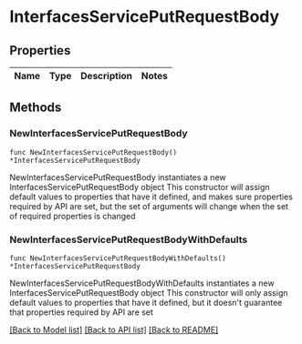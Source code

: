 # InterfacesServicePutRequestBody

## Properties

Name | Type | Description | Notes
------------ | ------------- | ------------- | -------------

## Methods

### NewInterfacesServicePutRequestBody

`func NewInterfacesServicePutRequestBody() *InterfacesServicePutRequestBody`

NewInterfacesServicePutRequestBody instantiates a new InterfacesServicePutRequestBody object
This constructor will assign default values to properties that have it defined,
and makes sure properties required by API are set, but the set of arguments
will change when the set of required properties is changed

### NewInterfacesServicePutRequestBodyWithDefaults

`func NewInterfacesServicePutRequestBodyWithDefaults() *InterfacesServicePutRequestBody`

NewInterfacesServicePutRequestBodyWithDefaults instantiates a new InterfacesServicePutRequestBody object
This constructor will only assign default values to properties that have it defined,
but it doesn't guarantee that properties required by API are set


[[Back to Model list]](../README.md#documentation-for-models) [[Back to API list]](../README.md#documentation-for-api-endpoints) [[Back to README]](../README.md)


